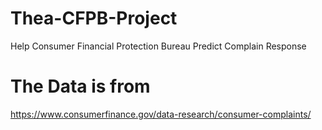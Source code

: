 # Thea-CFPB-Project
Help Consumer Financial Protection Bureau Predict Complain Response

# The Data is from 
https://www.consumerfinance.gov/data-research/consumer-complaints/

